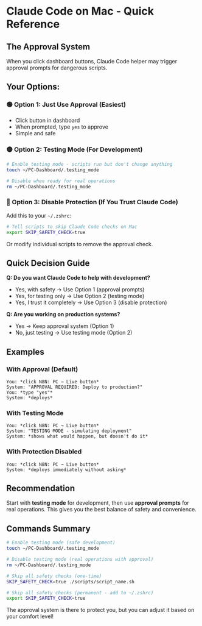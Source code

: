 # Claude Code on Mac - Quick Reference

## The Approval System

When you click dashboard buttons, Claude Code helper may trigger approval prompts for dangerous scripts.

## Your Options:

### 🟢 Option 1: Just Use Approval (Easiest)
- Click button in dashboard
- When prompted, type `yes` to approve
- Simple and safe

### 🟡 Option 2: Testing Mode (For Development)
```bash
# Enable testing mode - scripts run but don't change anything
touch ~/PC-Dashboard/.testing_mode

# Disable when ready for real operations
rm ~/PC-Dashboard/.testing_mode
```

### 🔴 Option 3: Disable Protection (If You Trust Claude Code)

Add this to your `~/.zshrc`:
```bash
# Tell scripts to skip Claude Code checks on Mac
export SKIP_SAFETY_CHECK=true
```

Or modify individual scripts to remove the approval check.

## Quick Decision Guide

**Q: Do you want Claude Code to help with development?**
- Yes, with safety → Use Option 1 (approval prompts)
- Yes, for testing only → Use Option 2 (testing mode)
- Yes, I trust it completely → Use Option 3 (disable protection)

**Q: Are you working on production systems?**
- Yes → Keep approval system (Option 1)
- No, just testing → Use testing mode (Option 2)

## Examples

### With Approval (Default)
```
You: *click N8N: PC → Live button*
System: "APPROVAL REQUIRED: Deploy to production?"
You: *type "yes"*
System: *deploys*
```

### With Testing Mode
```
You: *click N8N: PC → Live button*
System: "TESTING MODE - simulating deployment"
System: *shows what would happen, but doesn't do it*
```

### With Protection Disabled
```
You: *click N8N: PC → Live button*
System: *deploys immediately without asking*
```

## Recommendation

Start with **testing mode** for development, then use **approval prompts** for real operations. This gives you the best balance of safety and convenience.

## Commands Summary

```bash
# Enable testing mode (safe development)
touch ~/PC-Dashboard/.testing_mode

# Disable testing mode (real operations with approval)
rm ~/PC-Dashboard/.testing_mode

# Skip all safety checks (one-time)
SKIP_SAFETY_CHECK=true ./scripts/script_name.sh

# Skip all safety checks (permanent - add to ~/.zshrc)
export SKIP_SAFETY_CHECK=true
```

The approval system is there to protect you, but you can adjust it based on your comfort level!